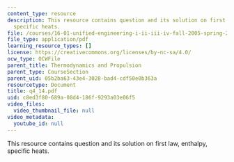 ```yaml
---
content_type: resource
description: This resource contains question and its solution on first law, enthalpy,
  specific heats.
file: /courses/16-01-unified-engineering-i-ii-iii-iv-fall-2005-spring-2006/c8ed3f80689a08d4186f9293a03e06f5_q4_14.pdf
file_type: application/pdf
learning_resource_types: []
license: https://creativecommons.org/licenses/by-nc-sa/4.0/
ocw_type: OCWFile
parent_title: Thermodynamics and Propulsion
parent_type: CourseSection
parent_uid: 05b2ba63-43e4-3028-bad4-cdf50e0b363a
resourcetype: Document
title: q4_14.pdf
uid: c8ed3f80-689a-08d4-186f-9293a03e06f5
video_files:
  video_thumbnail_file: null
video_metadata:
  youtube_id: null
---
```

This resource contains question and its solution on first law, enthalpy, specific heats.